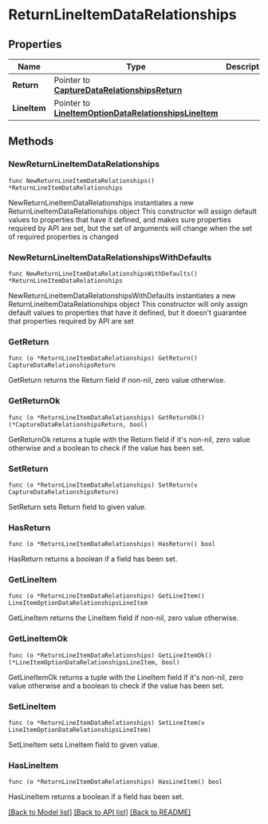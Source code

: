 # ReturnLineItemDataRelationships

## Properties

Name | Type | Description | Notes
------------ | ------------- | ------------- | -------------
**Return** | Pointer to [**CaptureDataRelationshipsReturn**](CaptureDataRelationshipsReturn.md) |  | [optional] 
**LineItem** | Pointer to [**LineItemOptionDataRelationshipsLineItem**](LineItemOptionDataRelationshipsLineItem.md) |  | [optional] 

## Methods

### NewReturnLineItemDataRelationships

`func NewReturnLineItemDataRelationships() *ReturnLineItemDataRelationships`

NewReturnLineItemDataRelationships instantiates a new ReturnLineItemDataRelationships object
This constructor will assign default values to properties that have it defined,
and makes sure properties required by API are set, but the set of arguments
will change when the set of required properties is changed

### NewReturnLineItemDataRelationshipsWithDefaults

`func NewReturnLineItemDataRelationshipsWithDefaults() *ReturnLineItemDataRelationships`

NewReturnLineItemDataRelationshipsWithDefaults instantiates a new ReturnLineItemDataRelationships object
This constructor will only assign default values to properties that have it defined,
but it doesn't guarantee that properties required by API are set

### GetReturn

`func (o *ReturnLineItemDataRelationships) GetReturn() CaptureDataRelationshipsReturn`

GetReturn returns the Return field if non-nil, zero value otherwise.

### GetReturnOk

`func (o *ReturnLineItemDataRelationships) GetReturnOk() (*CaptureDataRelationshipsReturn, bool)`

GetReturnOk returns a tuple with the Return field if it's non-nil, zero value otherwise
and a boolean to check if the value has been set.

### SetReturn

`func (o *ReturnLineItemDataRelationships) SetReturn(v CaptureDataRelationshipsReturn)`

SetReturn sets Return field to given value.

### HasReturn

`func (o *ReturnLineItemDataRelationships) HasReturn() bool`

HasReturn returns a boolean if a field has been set.

### GetLineItem

`func (o *ReturnLineItemDataRelationships) GetLineItem() LineItemOptionDataRelationshipsLineItem`

GetLineItem returns the LineItem field if non-nil, zero value otherwise.

### GetLineItemOk

`func (o *ReturnLineItemDataRelationships) GetLineItemOk() (*LineItemOptionDataRelationshipsLineItem, bool)`

GetLineItemOk returns a tuple with the LineItem field if it's non-nil, zero value otherwise
and a boolean to check if the value has been set.

### SetLineItem

`func (o *ReturnLineItemDataRelationships) SetLineItem(v LineItemOptionDataRelationshipsLineItem)`

SetLineItem sets LineItem field to given value.

### HasLineItem

`func (o *ReturnLineItemDataRelationships) HasLineItem() bool`

HasLineItem returns a boolean if a field has been set.


[[Back to Model list]](../README.md#documentation-for-models) [[Back to API list]](../README.md#documentation-for-api-endpoints) [[Back to README]](../README.md)


